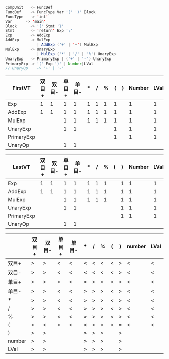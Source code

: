 ```java
CompUnit   -> FuncDef
FuncDef    -> FuncType Var '(' ')' Block
FuncType   -> 'int'
Var      -> 'main'
Block      -> '{' Stmt '}'
Stmt       -> 'return' Exp ';'
Exp        -> AddExp
AddExp     -> MulExp 
              | AddExp ('+' | '−') MulExp
MulExp     -> UnaryExp
              | MulExp ('*' | '/' | '%') UnaryExp
UnaryExp   -> PrimaryExp | ('+' | '-') UnaryExp
PrimaryExp -> '(' Exp ')' | Number|LVal
// UnaryOp    -> '+' | '-'
```

| FirstVT    | 双目+ | 双目- | 单目+ | 单目- | *    | /    | %    | (    | )    | Number | LVal |
| ---------- | ----- | ----- | ----- | ----- | ---- | ---- | ---- | ---- | ---- | ------ | ---- |
| Exp        | 1     | 1     | 1     | 1     | 1    | 1    | 1    | 1    |      | 1      | 1    |
| AddExp     | 1     | 1     | 1     | 1     | 1    | 1    | 1    | 1    |      | 1      | 1    |
| MulExp     |       |       | 1     | 1     | 1    | 1    | 1    | 1    |      | 1      | 1    |
| UnaryExp   |       |       | 1     | 1     |      |      |      | 1    |      | 1      | 1    |
| PrimaryExp |       |       |       |       |      |      |      | 1    |      | 1      | 1    |
| UnaryOp    |       |       | 1     | 1     |      |      |      |      |      |        |      |

| LastVT     | 双目+ | 双目- | 单目+ | 单目- | *    | /    | %    | (    | )    | Number | LVal |
| ---------- | ----- | ----- | ----- | ----- | ---- | ---- | ---- | ---- | ---- | ------ | ---- |
| Exp        | 1     | 1     | 1     | 1     | 1    | 1    | 1    |      | 1    | 1      | 1    |
| AddExp     | 1     | 1     | 1     | 1     | 1    | 1    | 1    |      | 1    | 1      | 1    |
| MulExp     |       |       | 1     | 1     | 1    | 1    | 1    |      | 1    | 1      | 1    |
| UnaryExp   |       |       | 1     | 1     |      |      |      |      | 1    | 1      | 1    |
| PrimaryExp |       |       |       |       |      |      |      |      | 1    | 1      | 1    |
| UnaryOp    |       |       | 1     | 1     |      |      |      |      |      |        |      |

|        | 双目+ | 双目- | 单目+ | 单目- | *    | /    | %    | (    | )    | number | LVal |
| ------ | ----- | ----- | ----- | ----- | ---- | ---- | ---- | ---- | ---- | ------ | ---- |
| 双目+  | >     | >     | <     | <     | <    | <    | <    | <    | >    | <      | <    |
| 双目-  | >     | >     | <     | <     | <    | <    | <    | <    | >    | <      | <    |
| 单目+  | >     | >     | <     | <     | >    | >    | >    | <    | >    | <      | <    |
| 单目-  | >     | >     | <     | <     | >    | >    | >    | <    | >    | <      | <    |
| *      | >     | >     | <     | <     | >    | >    | >    | <    | >    | <      | <    |
| /      | >     | >     | <     | <     | >    | >    | >    | <    | >    | <      | <    |
| %      | >     | >     | <     | <     | >    | >    | >    | <    | >    | <      | <    |
| (      | <     | <     | <     | <     | <    | <    | <    | <    | =    | <      | <    |
| )      | >     | >     |       |       | >    | >    | >    |      | >    |        |      |
| number | >     | >     |       |       | >    | >    | >    |      | >    |        |      |
| LVal   | >     | >     |       |       | >    | >    | >    |      | >    |        |      |

